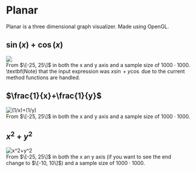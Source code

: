 # Planar
Planar is a three dimensional graph visualizer. Made using OpenGL.

## $\sin(x) + \cos(x)$
![](https://github.com/Shivar-J/Planar/blob/main/GIFs/3DVisualizer_O9h7H0NSnB-ezgif.com-cut.gif)
<br />From $\[-25, 25\]$ in both the x and y axis and a sample size of $1000 \cdot 1000$. \textbf(Note) that the input expression was $x \sin + y \cos$ due to the current method functions are handled.

## $\frac{1}{x}+\frac{1}{y}$
![(1/x)+(1/y)](https://github.com/Shivar-J/Planar/blob/main/GIFs/3DVisualizer_ScUhiq3K6R.gif)
<br />From $\[-25, 25\]$ in both the x and y axis and a sample size of $1000 \cdot 1000$.

## $x^2 + y^2$
![x^2+y^2](https://github.com/Shivar-J/Planar/blob/main/GIFs/3DVisualizer_HfOYxPOexO.gif)
<br />From $\[-25, 25\]$ in both the x an y axis (if you want to see the end change to $\[-10, 10\]$) and a sample size of $1000 \cdot 1000$.
